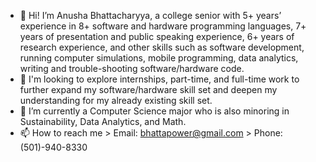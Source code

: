- 👋 Hi! I’m Anusha Bhattacharyya, a college senior with 5+ years’ experience in 8+ software and hardware programming languages, 7+ years of presentation and public speaking experience, 6+ years of research experience, and other skills such as software development, running computer simulations, mobile programming, data analytics, writing and trouble-shooting software/hardware code. 
- 👀 I'm looking to explore internships, part-time, and full-time work to further expand my software/hardware skill set and deepen my understanding for my already existing skill set.
- 🌱 I’m currently a Computer Science major who is also minoring in Sustainability, Data Analytics, and Math.
- 📫 How to reach me > Email: bhattapower@gmail.com > Phone: (501)-940-8330 

